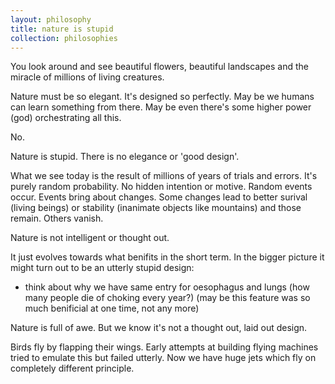 ```yaml
---
layout: philosophy
title: nature is stupid
collection: philosophies
---
```



You look around and see beautiful flowers, beautiful landscapes and the miracle of millions of living creatures.

Nature must be so elegant. It's designed so perfectly. May be we humans can learn something from there. May be even there's some higher power (god) orchestrating all this.

No.

Nature is stupid. There is no elegance or 'good design'.

What we see today is the result of millions of years of trials and errors. It's purely random probability. No hidden intention or motive. Random events occur. Events bring about changes. Some changes lead to better surival (living beings) or stability (inanimate objects like mountains) and those remain. Others vanish.

Nature is not intelligent or thought out. 

It just evolves towards what benifits in the short term. In the bigger picture it might turn out to be an utterly stupid design:

- think about why we have same entry for oesophagus and lungs (how many people die of choking every year?) (may be this feature was so much benificial at one time, not any more)


Nature is full of awe. But we know it's not a thought out, laid out design.

Birds fly by flapping their wings.
Early attempts at building flying machines tried to emulate this but failed utterly.
Now we have  huge jets which fly on completely different principle.